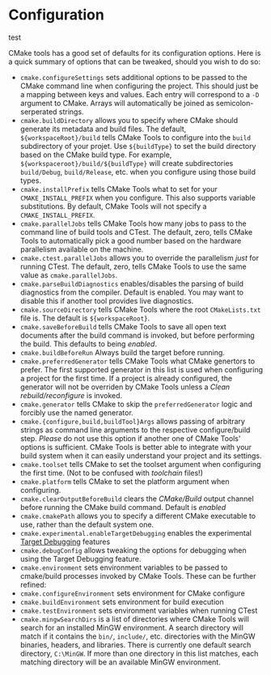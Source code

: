 # Configuration
test

CMake tools has a good set of defaults for its configuration options. Here is a
quick summary of options that can be tweaked, should you wish to do so:

- ``cmake.configureSettings`` sets additional options to be passed to the CMake
  command line when configuring the project. This should just be a mapping between
  keys and values. Each entry will correspond to a ``-D`` argument to CMake. Arrays
  will automatically be joined as semicolon-serperated strings.
- ``cmake.buildDirectory`` allows you to specify where CMake should generate its
  metadata and build files. The default, ``${workspaceRoot}/build`` tells CMake
  Tools to configure into the ``build`` subdirectory of your projet. Use
  ``${buildType}`` to set the build directory based on the CMake build type. For
  example, ``${workspaceroot}/build/${buildType}`` will create subdirectories
  ``build/Debug``, ``build/Release``, etc. when you configure using those build
  types.
- ``cmake.installPrefix`` tells CMake Tools what to set for your
  ``CMAKE_INSTALL_PREFIX`` when you configure. This also supports variable
  substitutions. By default, CMake Tools will not specify a
  ``CMAKE_INSTALL_PREFIX``.
- ``cmake.parallelJobs`` tells CMake Tools how many jobs to pass to the command
  line of build tools and CTest. The default, zero, tells CMake Tools to automatically
  pick a good number based on the hardware parallelism available on the machine.
- ``cmake.ctest.parallelJobs`` allows you to override the parallelism _just_ for
  running CTest. The default, zero, tells CMake Tools to use the same value as
  ``cmake.parallelJobs``.
- ``cmake.parseBuildDiagnostics`` enables/disables the parsing of build diagnostics
  from the compiler. Default is enabled. You may want to disable this if another
  tool provides live diagnostics.
- ``cmake.sourceDirectory`` tells CMake Tools where the root ``CMakeLists.txt``
  file is. The default is ``${workspaceRoot}``.
- ``cmake.saveBeforeBuild`` tells CMake Tools to save all open text documents
  after the build command is invoked, but before performing the build. This
  defaults to being _enabled_.
- ``cmake.buildBeforeRun`` Always build the target before running.
- ``cmake.preferredGenerator`` tells CMake Tools what CMake genertors to prefer.
  The first supported generator in this list is used when configuring a project
  for the first time. If a project is already configured, the generator will not
  be overriden by CMake Tools unless a _Clean rebuild/reconfigure_ is invoked.
- ``cmake.generator`` tells CMake to skip the
  ``preferredGenerator`` logic and forcibly use the named generator.
- ``cmake.{configure,build,buildTool}Args`` allows passing of arbitrary strings
  as command line arguments to the respective configure/build step. *Please* do
  not use this option if another one of CMake Tools' options is sufficient.
  CMake Tools is better able to integrate with your build system when it can
  easily understand your project and its settings.
- ``cmake.toolset`` tells CMake to set the toolset
  argument when configuring the first time. (Not to be confused with *toolchain* files!)
- ``cmake.platform`` tells CMake to set the platform argument when configuring.
- ``cmake.clearOutputBeforeBuild`` clears the _CMake/Build_ output channel before
  running the CMake build command. Default is _enabled_
- ``cmake.cmakePath`` allows you to specify a different CMake executable to use,
  rather than the default system one.
- ``cmake.experimental.enableTargetDebugging`` enables the experimental
  [Target Debugging](https://github.com/vector-of-bool/vscode-cmake-tools/blob/develop/docs/target_debugging.md)
  features
- ``cmake.debugConfig`` allows tweaking the options for debugging when using
  the Target Debugging feature.
- ``cmake.environment`` sets environment variables to be passed to cmake/build
  processes invoked by CMake Tools. These can be further refined:
- ``cmake.configureEnvironment`` sets environment for CMake configure
- ``cmake.buildEnvironment`` sets environment for build execution
- ``cmake.testEnvironment`` sets environment variables when running CTest
- ``cmake.mingwSearchDirs`` is a list of directories where CMake Tools will
  search for an installed MinGW environment. A search directory will match if it
  contains the `bin/`, `include/`, etc. directories with the MinGW binaries,
  headers, and libraries. There is currently one default search directory,
  `C:\MinGW`. If more than one directory in this list matches, each matching
  directory will be an available MinGW environment.
